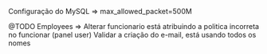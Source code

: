 Configuração do MySQL => max_allowed_packet=500M

@TODO
    Employees =>
        Alterar funcionario está atribuindo a politica incorreta no funcionar (panel user)
        Validar a criação do e-mail, está usando todos os nomes
